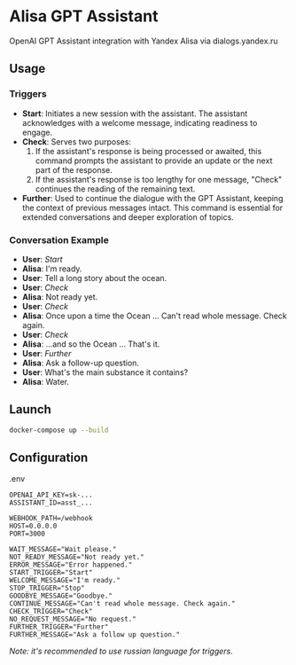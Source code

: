 # Alisa GPT Assistant

OpenAI GPT Assistant integration with Yandex Alisa via dialogs.yandex.ru

## Usage

### Triggers

- **Start**: Initiates a new session with the assistant. The assistant acknowledges with a welcome message, indicating readiness to engage.
- **Check**: Serves two purposes: 
   1. If the assistant's response is being processed or awaited, this command prompts the assistant to provide an update or the next part of the response.
   2. If the assistant's response is too lengthy for one message, "Check" continues the reading of the remaining text.
- **Further**: Used to continue the dialogue with the GPT Assistant, keeping the context of previous messages intact. This command is essential for extended conversations and deeper exploration of topics.

### Conversation Example

- **User**: *Start*
- **Alisa**: I'm ready.
- **User**: Tell a long story about the ocean.
- **User**: *Check*
- **Alisa**: Not ready yet.
- **User**: *Check*
- **Alisa**: Once upon a time the Ocean ... Can't read whole message. Check again.
- **User**: *Check*
- **Alisa**: ...and so the Ocean ... That's it.
- **User**: *Further*
- **Alisa**: Ask a follow-up question.
- **User**: What's the main substance it contains?
- **Alisa**: Water.

## Launch

```bash
docker-compose up --build
```

## Configuration

.env
```
OPENAI_API_KEY=sk-...
ASSISTANT_ID=asst_...

WEBHOOK_PATH=/webhook
HOST=0.0.0.0
PORT=3000

WAIT_MESSAGE="Wait please."
NOT_READY_MESSAGE="Not ready yet."
ERROR_MESSAGE="Error happened."
START_TRIGGER="Start"
WELCOME_MESSAGE="I'm ready."
STOP_TRIGGER="Stop"
GOODBYE_MESSAGE="Goodbye."
CONTINUE_MESSAGE="Can't read whole message. Check again."
CHECK_TRIGGER="Check"
NO_REQUEST_MESSAGE="No request."
FURTHER_TRIGGER="Further"
FURTHER_MESSAGE="Ask a follow up question."
```

_Note: it's recommended to use russian language for triggers._
